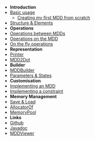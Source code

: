 <!-- markdownlint-disable-next-line first-line-heading -->
- **Introduction**
- [Basic usage](basic-usage)
	- [Creating my first MDD from scratch](basic-usage)
- [Structure & Elements](structure-and-elements)
- **Operations**
- [Operations between MDDs](operation-between-mdds)
- [Operations on the MDD](operation-on-the-mdd)
- [On the fly operations](on-the-fly-operations)
- **Representation**
- [Printer](mdd-printer)
- [MDD2Dot](mdd2dot)
- **Builder**
- [MDDBuilder](mddbuilder)
- [Parameters & States](parameters-and-states)
- **Customisation**
- [Implementing an MDD](implementing-an-mdd)
- [Implementing a constraint](implementing-a-constraint)
- **Memory Management**
- [Save & Load](save-and-load)
- [AllocatorOf](allocatorof)
- [MemoryPool](memorypool)
- **Links**
- [Github](https://github.com/jungvictor/MDDLib)
- [Javadoc](https://jungvictor.github.io/javadoc/)
- [MDDViewer](https://jungvictor.github.io/MDDViewer/)
